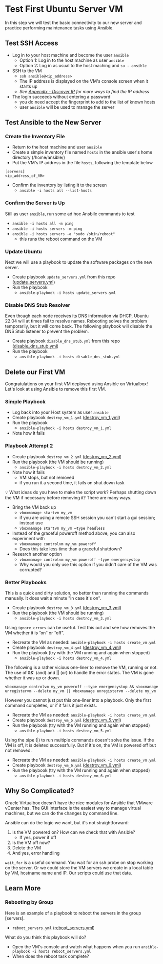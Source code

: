 # Test First Ubuntu Server VM
In this step we will test the basic connectivity to our new server and practice performing maintenance tasks using Ansible.

## Test SSH Access
- Log in to your host machine and become the user `ansible`
  - Option 1: Log in to the host machine as user `ansible`
  - Option 2: Log in as usual to the host maching and `su - ansible`
- SSH to the VM
  - `ssh ansible@<ip_address>`
  - The IP address is displayed on the VM's console screen when it starts up
  - *See [Appendix - Discover IP](Appendix_Discover_IP.md) for more ways to find the IP address*
- The login succeeds without entering a password
  - you do need accept the fingerprint to add to the list of known hosts
  - user `ansible` will be used to manage the server

## Test Ansible to the New Server
### Create the Inventory File
- Return to the host machine and user `ansible`
- Create a simple inventory file named `hosts` in the ansible user's home directory (/home/ansible/)
- Put the VM's IP address in the file `hosts`, following the template below
~~~~
[servers]
<ip_address_of_VM>
~~~~
- Confirm the inventory by listing it to the screen
  - `ansible -i hosts all --list-hosts`

### Confirm the Server is Up
Still as user `ansible`, run some ad hoc Ansbile commands to test
- `ansible -i hosts all -m ping`
- `ansible -i hosts servers -m ping`
- `ansible -i hosts servers -a "sudo /sbin/reboot"`
  - this runs the reboot command on the VM

### Update Ubuntu
Next we will use a playbook to update the software packages on the new server.
- Create playbook `update_servers.yml` from this repo ([update_servers.yml](update_servers.yml))
- Run the playbook
  - `ansible-playbook -i hosts update_servers.yml`
 
### Disable DNS Stub Resolver
Even though each node receives its DNS information via DHCP, Ubuntu 22.04 will at times fail to resolve names. Rebooting solves the problem temporarily, but it will come back. The following playbook will disable the DNS Stub listener to prevent the problem.

- Create playbook `disable_dns_stub.yml` from this repo ([disable_dns_stub.yml](disable_dns_stub.yml))
- Run the playbook
  - `ansible-playbook -i hosts disable_dns_stub.yml`

## Delete our First VM
Congratulations on your first VM deployed using Ansible on Virtualbox! Let's look at using Ansible to remove this first VM.

### Simple Playbook
- Log back into your Host system as user `ansible`
- Create playbook `destroy_vm_1.yml` ([destroy_vm_1.yml](destroy_vm_1.yml))
- Run the playbook
  - `ansible-playbook -i hosts destroy_vm_1.yml`
- Note how it fails

### Playbook Attempt 2
- Create playbook `destroy_vm_2.yml` ([destroy_vm_2.yml](destroy_vm_2.yml))
- Run the playbook (the VM should be running)
  - `ansible-playbook -i hosts destroy_vm_2.yml`
- Note how it fails
  - VM stops, but not removed
  - if you run it a second time, it fails on shut down task

💡 What ideas do you have to make the script work? Perhaps shutting down the VM if necessary before removing it? There are many ways.

- Bring the VM back up
  -  `vboxmanage startvm my_vm`
  -  if you are using a remote SSH session you can't start a gui session; instead use
    -  `vboxmanage startvm my_vm –type headless`
- Instead of the graceful poweroff method above, you can also experiment with
  - `vboxmanage controlvm my_vm poweroff`
  - Does this take less time than a graceful shutdown?
- Research another option
  - `vboxmanage controlvm my_vm poweroff –type emergencystop`
  - Why would you only use this option if you didn't care of the VM was corrupted?

### Better Playbooks
This is a quick and dirty solution, no better than running the commands manually. It does wait a minute "in case it's on".
- Create playbook `destroy_vm_3.yml` ([destroy_vm_3.yml](destroy_vm_3.yml))
- Run the playbook (the VM should be running)
  - `ansible-playbook -i hosts destroy_vm_3.yml`

Using `ignore_errors` can be useful. Test this out and see how removes the VM whether it is “on” or “off”.
- Recreate the VM as needed: `ansible-playbook -i hosts create_vm.yml`
- Create playbook `destroy_vm_4.yml` ([destroy_vm_4.yml](destroy_vm_4.yml))
- Run the playbook (try with the VM running and again when stopped)
  - `ansible-playbook -i hosts destroy_vm_4.yml`

The following is a rather vicious one-liner to remove the VM, running or not. The use of &&' (and) and || (or) to handle the error states. The VM is gone whether it was up or down.
~~~~
vboxmanage controlvm my_vm poweroff --type emergencystop && vboxmanage unregistervm --delete my_vm || vboxmanage unregistervm --delete my_vm
~~~~
However you cannot just put this one-liner into a playbook. Only the first command completes, or if it fails it just exists.
- Recreate the VM as needed: `ansible-playbook -i hosts create_vm.yml`
- Create playbook `destroy_vm_5.yml` ([destroy_vm_5.yml](destroy_vm_5.yml))
- Run the playbook (try with the VM running and again when stopped)
  - `ansible-playbook -i hosts destroy_vm_5.yml`

Using the pipe (|) to run multiple commands doesn't solve the issue. If the VM is off, it is deleted successfully. But if it's on, the VM is powered off but not removed.
- Recreate the VM as needed: `ansible-playbook -i hosts create_vm.yml`
- Create playbook `destroy_vm_6.yml` ([destroy_vm_6.yml](destroy_vm_6.yml))
- Run the playbook (try with the VM running and again when stopped)
  - `ansible-playbook -i hosts destroy_vm_6.yml`

## Why So Complicated?
Oracle Virtualbox doesn't have the nice modules for Ansible that VMware vCenter has. The GUI interface is the easiest way to manage virtual machines, but we can do the changes by command line.

Ansible can do the logic we want, but it's not straightforward:
1. Is the VM powered on? How can we check that with Ansible?
    - If yes, power if off
2. Is the VM off now?
3. Delete the VM
4. And yes, error handling

`wait_for` is a useful command. You wait for an ssh probe on stop working on the server. Or we could store the VM servers we create in a local table by VM, hostname name and IP. Our scripts could use that data.

## Learn More
### Rebooting by Group
Here is an example of a playbook to reboot the servers in the group [servers].
- `reboot_servers.yml` ([reboot_servers.yml](reboot_servers.yml))

What do you think this playbook will do?
- Open the VM's console and watch what happens when you run `ansible-playbook -i hosts reboot_servers.yml`
- When does the reboot task complete?
